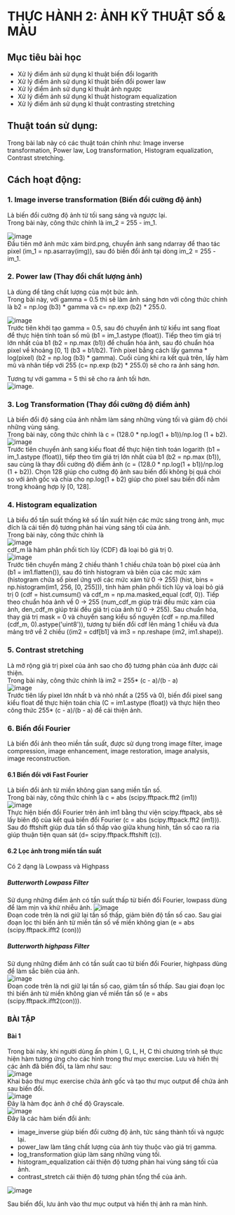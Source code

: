 # THỰC HÀNH 2:  ẢNH KỸ THUẬT SỐ & MÀU  

## Mục tiêu bài học  
- Xử lý điểm ảnh sử dụng kĩ thuật biến đổi logarith
- Xử lý điểm ảnh sử dụng kĩ thuật biến đổi power law
- Xử lý điểm ảnh sử dụng kĩ thuật ảnh ngược
- Xử lý điểm ảnh sử dụng kĩ thuật histogram equalization
- Xử lý điểm ảnh sử dụng kĩ thuật contrasting stretching

## Thuật toán sử dụng:  
Trong bài lab này có các thuật toán chính như: Image inverse transformation, Power law, Log transformation, Histogram equalization, Contrast stretching.  

## Cách hoạt động:  
### 1. Image inverse transformation (Biến đổi cường độ ảnh)
Là biến đổi cường độ ảnh từ tối sang sáng và ngược lại.  
Trong bài này, công thức chính là im_2 = 255 - im_1. 
  
![image](https://github.com/user-attachments/assets/5e53daab-6b45-4375-9f08-d0035709af36)  
Đầu tiên mở ảnh mức xám bird.png, chuyển ảnh sang ndarray để thao tác pixel (im_1 = np.asarray(img)), sau đó biến đổi ảnh tại dòng im_2 = 255 - im_1.  

### 2. Power law (Thay đổi chất lượng ảnh)
Là dùng để tăng chất lượng của một bức ảnh.  
Trong bài này, với gamma = 0.5 thì sẽ làm ảnh sáng hơn với công thức chính là b2 = np.log (b3) * gamma và c= np.exp (b2) * 255.0. 

![image](https://github.com/user-attachments/assets/d839ccf8-96aa-4f5c-8659-cfed5bd5c609)  
Trước tiên khởi tạo gamma = 0.5, sau đó chuyển ảnh từ kiểu int sang float để thực hiện tính toán số mũ (b1 = im_1.astype (float)). Tiếp theo tìm giá trị lớn nhất của b1 (b2 = np.max (b1)) để chuẩn hóa ảnh, sau đó chuẩn hóa pixel về khoảng [0, 1] (b3 = b1/b2). Tính pixel bằng cách lấy gamma * log(pixel) (b2 = np.log (b3) * gamma). Cuối cùng khi ra kết quả trên, lấy hàm mũ và nhân tiếp với 255 (c= np.exp (b2) * 255.0) sẽ cho ra ảnh sáng hơn.  

Tương tự với gamma = 5 thì sẽ cho ra ảnh tối hơn.  
![image](https://github.com/user-attachments/assets/0fe907e2-01a9-4887-a223-53154f1f1eeb).  

### 3. Log Transformation (Thay đổi cường độ điểm ảnh)  
Là biến đổi độ sáng của ảnh nhằm làm sáng những vùng tối và giảm độ chói những vùng sáng.  
Trong bài này, công thức chính là c = (128.0 * np.log(1 + b1))/np.log (1 + b2).  
![image](https://github.com/user-attachments/assets/014e5521-365f-49c8-9988-9bc373829b6b)  
Trước tiên chuyển ảnh sang kiếu float để thực hiện tính toán logarith (b1 = im_1.astype (float)), tiếp theo tìm giá trị lớn nhất của b1 (b2 = np.max (b1)), sau cùng là thay đổi cường độ điểm ảnh (c = (128.0 * np.log(1 + b1))/np.log (1 + b2)). Chọn 128 giúp cho cường độ ảnh sau biến đổi không bị quá chói so với ảnh gốc và chia cho np.log(1 + b2) giúp cho pixel sau biến đổi nằm trong khoảng hợp lý [0, 128].  

### 4. Histogram equalization  
Là biểu đồ tần suất thống kê số lần xuất hiện các mức sáng trong ảnh, mục đích là cải tiến độ tương phản hai vùng sáng tối của ảnh.  
Trong bài này, công thức chính là  
![image](https://github.com/user-attachments/assets/de9d2792-3cbd-4c1b-a869-8ef5644b06ce)  
cdf_m là hàm phân phối tích lũy (CDF) đã loại bỏ giá trị 0.  
![image](https://github.com/user-attachments/assets/d0ebfaac-a911-43e4-901e-8b89f169fe0f)  
Trước tiên chuyển mảng 2 chiều thành 1 chiều chứa toàn bộ pixel của ảnh (b1 = im1.flatten()), sau đó tính histogram và biên của các mức xám (histogram chứa số pixel ứng với các mức xám từ 0 -> 255) (hist, bins = np.histogram(im1, 256, [0, 255])), tính hàm phân phối tích lũy và loại bỏ giá trị 0 (cdf = hist.cumsum() và cdf_m = np.ma.masked_equal (cdf, 0)). Tiếp theo chuẩn hóa ảnh về 0 -> 255 (num_cdf_m giúp trải đều mức xám của ảnh, den_cdf_m giúp trải đều giá trị của ảnh từ 0 -> 255). Sau chuẩn hóa, thay giá trị mask = 0 và chuyển sang kiểu số nguyên (cdf = np.ma.filled (cdf_m, 0).astype('uint8')), tương tự biến đổi cdf lên mảng 1 chiều và đưa mảng trở về 2 chiều ((im2 = cdf[b1] và im3 = np.reshape (im2, im1.shape)).  

### 5. Contrast stretching  
Là mở rộng giá trị pixel của ảnh sao cho độ tương phản của ảnh được cải thiện.  
Trong bài này, công thức chính là im2 = 255* (c - a)/(b - a)  
![image](https://github.com/user-attachments/assets/0a8d38fd-4d75-4498-8754-a48b786777ef)  
Trước tiên lấy pixel lớn nhất b và nhỏ nhất a (255 và 0), biến đổi pixel sang kiểu float để thực hiện toán chia (C = im1.astype (float)) và thực hiện theo công thức 255* (c - a)/(b - a) để cải thiện ảnh.  

### 6. Biến đổi Fourier  
Là biến đổi ảnh theo miền tần suất, được sử dụng trong image filter, image compression, image enhancement, image restoration, image analysis, image reconstruction.  
#### 6.1 Biến đổi với Fast Fourier  
Là biến đổi ảnh từ miền không gian sang miền tần số.  
Trong bài này, công thức chính là c = abs (scipy.fftpack.fft2 (im1))  
![image](https://github.com/user-attachments/assets/faede7ae-fc09-48d2-bd2d-1129f69c7c6a)  
Thực hiện biến đổi Fourier trên ảnh im1 bằng thư viện scipy.fftpack, abs sẽ lấy biên độ của kết quả biến đổi Fourier (c = abs (scipy.fftpack.fft2 (im1))). Sau đó fftshift giúp đưa tần số thấp vào giữa khung hình, tần số cao ra rìa giúp thuận tiện quan sát (d= scipy.fftpack.fftshift (c)).  
#### 6.2 Lọc ảnh trong miền tần suất  
Có 2 dạng là Lowpass và Highpass  
##### Butterworth Lowpass Filter  
Sử dụng những điểm ảnh có tần suất thấp từ biến đổi Fourier, lowpass dùng để làm mịn và khử nhiễu ảnh. 
![image](https://github.com/user-attachments/assets/b34b71cd-b686-48d4-83b5-481b9c4eea3d)  
Đoạn code trên là nơi giữ lại tần số thấp, giảm biên độ tần số cao. Sau giai đoạn lọc thì biến ảnh từ miền tần số về miền không gian (e = abs (scipy.fftpack.ifft2 (con)))  
##### Butterworth highpass Filter  
Sử dụng những điểm ảnh có tần suất cao từ biến đổi Fourier, highpass dùng để làm sắc biên của ảnh.  
![image](https://github.com/user-attachments/assets/00ee8567-4365-4b43-bfc5-c74d36ffad87)  
Đoạn code trên là nơi giữ lại tần số cao, giảm tần số thấp. Sau giai đoạn lọc thì biến ảnh từ miền không gian về miền tần số (e = abs (scipy.fftpack.ifft2(con))).  

### BÀI TẬP  
#### Bài 1  
Trong bài này, khi người dùng ấn phím I, G, L, H, C thì chương trình sẽ thực hiện hàm tương ứng cho các hình trong thư mục exercise. Lưu và hiển thị các ảnh đã biến đổi, ta làm như sau:  
![image](https://github.com/user-attachments/assets/ef97d5fd-5634-4fff-ab38-6ceffab5d5d0)  
Khai báo thư mục exercise chứa ảnh gốc và tạo thư mục output để chứa ảnh sau biến đổi.  
![image](https://github.com/user-attachments/assets/5f10f3f1-4f41-4273-84ee-315bbe052b67)  
Đây là hàm đọc ảnh ở chế độ Grayscale.  
![image](https://github.com/user-attachments/assets/71bf377d-b23f-416d-8131-50b20b681655)  
Đây là các hàm biến đổi ảnh:  
- image_inverse giúp biến đổi cường độ ảnh, tức sáng thành tối và ngược lại.
- power_law làm tăng chất lượng của ảnh tùy thuộc vào giá trị gamma.
- log_transformation giúp làm sáng những vùng tối.
- histogram_equalization cải thiện độ tương phản hai vùng sáng tối của ảnh.
- contrast_stretch cải thiện độ tương phản tổng thể của ảnh.

![image](https://github.com/user-attachments/assets/37dcd3b5-b5c2-4f22-9986-9e817231e197)

Sau biến đổi, lưu ảnh vào thư mục output và hiển thị ảnh ra màn hình.































 















  
 
  




